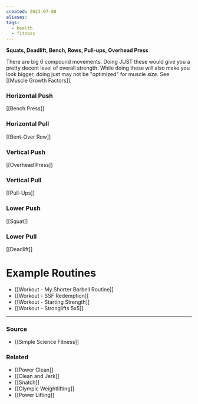```yaml
---
created: 2023-07-08
aliases: 
tags:
  - health
  - fitness
---
```

**Squats, Deadlift, Bench, Rows, Pull-ups, Overhead Press**

There are big 6 compound movements. Doing JUST these would give you a pretty decent level of overall strength. While doing these will also make you look bigger, doing just may not be "optimized" for muscle *size*. See [[Muscle Growth Factors]].

### Horizontal Push

[[Bench Press]] 

### Horizontal Pull

[[Bent-Over Row]] 

### Vertical Push

[[Overhead Press]] 

### Vertical Pull

[[Pull-Ups]] 

### Lower Push

[[Squat]] 

### Lower Pull

[[Deadlift]] 

# Example Routines
- [[Workout - My Shorter Barbell Routine]]
- [[Workout - SSF Redemption]]
- [[Workout - Starting Strength]]
- [[Workout - Stronglifts 5x5]]

---

### Source
- [[Simple Science Fitness]]

### Related
- [[Power Clean]] 
- [[Clean and Jerk]] 
- [[Snatch]] 
- [[Olympic Weightlifting]] 
- [[Power Lifting]]